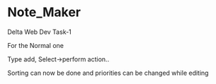 # Note_Maker

Delta Web Dev Task-1 

For the Normal one

Type add, Select->perform action..

Sorting can now be done and priorities can be changed while editing
